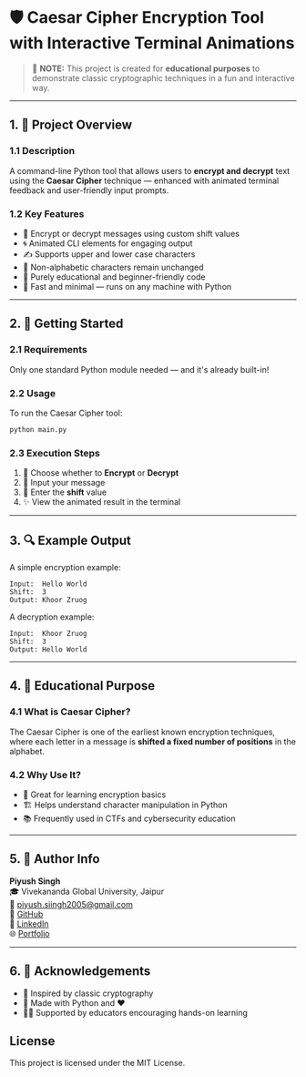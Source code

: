 # 🛡️ Caesar Cipher Encryption Tool with Interactive Terminal Animations

> 🔐 **NOTE:** This project is created for **educational purposes** to demonstrate classic cryptographic techniques in a fun and interactive way.

---

## 1. 🧾 Project Overview

### 1.1 Description  
A command-line Python tool that allows users to **encrypt and decrypt** text using the **Caesar Cipher** technique — enhanced with animated terminal feedback and user-friendly input prompts.

### 1.2 Key Features  
- 🔑 Encrypt or decrypt messages using custom shift values  
- 🌀 Animated CLI elements for engaging output  
- ✍️ Supports upper and lower case characters  
- 🧱 Non-alphabetic characters remain unchanged  
- 📜 Purely educational and beginner-friendly code  
- 🚀 Fast and minimal — runs on any machine with Python  

---

## 2. 🚀 Getting Started

### 2.1 Requirements  
Only one standard Python module needed — and it's already built-in!

### 2.2 Usage  
To run the Caesar Cipher tool:
```bash
python main.py
```

### 2.3 Execution Steps  
1. 🤖 Choose whether to **Encrypt** or **Decrypt**  
2. 💬 Input your message  
3. 🔁 Enter the **shift** value  
4. ✨ View the animated result in the terminal

---

## 3. 🔍 Example Output

A simple encryption example:
```
Input:  Hello World
Shift:  3
Output: Khoor Zruog
```

A decryption example:
```
Input:  Khoor Zruog
Shift:  3
Output: Hello World
```

---

## 4. 🧠 Educational Purpose

### 4.1 What is Caesar Cipher?  
The Caesar Cipher is one of the earliest known encryption techniques, where each letter in a message is **shifted a fixed number of positions** in the alphabet.

### 4.2 Why Use It?  
- 🧠 Great for learning encryption basics  
- 🏗️ Helps understand character manipulation in Python  
- 📚 Frequently used in CTFs and cybersecurity education  

---

## 5. 👤 Author Info

**Piyush Singh**  
🎓 Vivekananda Global University, Jaipur  
📧 [piyush.siingh2005@gmail.com](mailto:piyush.siingh2005@gmail.com)  
🔗 [GitHub](https://github.com/piyushsiingh)  
🔗 [LinkedIn](https://www.linkedin.com/in/piyush-singh-0b276332a)  
🌐 [Portfolio](https://bento.me/piyushsiingh)

---

## 6. 🙏 Acknowledgements  
- 📜 Inspired by classic cryptography  
- 🐍 Made with Python and ❤️  
- 👩‍🏫 Supported by educators encouraging hands-on learning


## License
This project is licensed under the MIT License.
